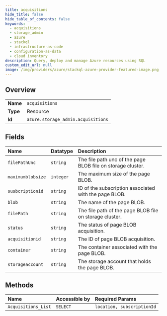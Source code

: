 ```yaml
---
title: acquisitions
hide_title: false
hide_table_of_contents: false
keywords:
  - acquisitions
  - storage_admin
  - azure    
  - stackql
  - infrastructure-as-code
  - configuration-as-data
  - cloud inventory
description: Query, deploy and manage Azure resources using SQL
custom_edit_url: null
image: /img/providers/azure/stackql-azure-provider-featured-image.png
---
```

  
    

## Overview
<table><tbody>
<tr><td><b>Name</b></td><td><code>acquisitions</code></td></tr>
<tr><td><b>Type</b></td><td>Resource</td></tr>
<tr><td><b>Id</b></td><td><code>azure.storage_admin.acquisitions</code></td></tr>
</tbody></table>

## Fields
| Name | Datatype | Description |
|:-----|:---------|:------------|
| `filePathUnc` | `string` | The file path unc of the page BLOB file on storage cluster. |
| `maximumblobsize` | `integer` | The maximum size of the page BLOB. |
| `susbcriptionid` | `string` | ID of the subscription associated with the page BLOB. |
| `blob` | `string` | The name of the page BLOB. |
| `filePath` | `string` | The file path of the page BLOB file on storage cluster. |
| `status` | `string` | The status of page BLOB acquisition. |
| `acquisitionid` | `string` | The ID of page BLOB acquisition. |
| `container` | `string` | The container associated with the page BLOB. |
| `storageaccount` | `string` | The storage account that holds the page BLOB. |
## Methods
| Name | Accessible by | Required Params |
|:-----|:--------------|:----------------|
| `Acquisitions_List` | `SELECT` | `location, subscriptionId` |
